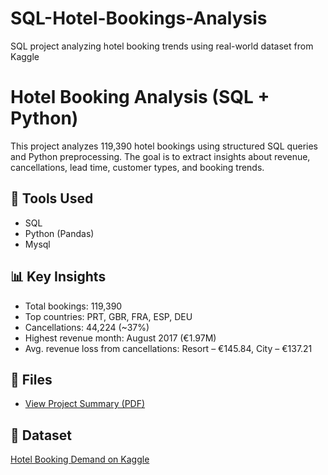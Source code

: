 # SQL-Hotel-Bookings-Analysis
SQL project analyzing hotel booking trends using real-world dataset from Kaggle
# Hotel Booking Analysis (SQL + Python)

This project analyzes 119,390 hotel bookings using structured SQL queries and Python preprocessing. The goal is to extract insights about revenue, cancellations, lead time, customer types, and booking trends.

## 🔧 Tools Used
- SQL
- Python (Pandas)
- Mysql

## 📊 Key Insights
- Total bookings: 119,390
- Top countries: PRT, GBR, FRA, ESP, DEU
- Cancellations: 44,224 (~37%)
- Highest revenue month: August 2017 (€1.97M)
- Avg. revenue loss from cancellations: Resort – €145.84, City – €137.21
  
 ## 📁 Files
 - [View Project Summary (PDF)](/Users/bathulasushma/Downloads/Project_ppt.pdf)
  

## 📎 Dataset
[Hotel Booking Demand on Kaggle](https://www.kaggle.com/datasets/jessemostipak/hotel-booking-demand)
